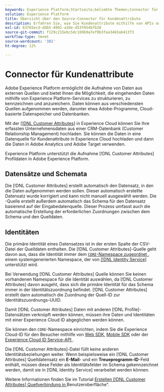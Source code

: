 ```yaml
---
keywords: Experience Platform;Startseite;beliebte Themen;Connector für Kundenattribute
solution: Experience Platform
title: Übersicht über den Source-Connector für Kundenattribute
description: Erfahren Sie, wie Sie Kundenattribute mithilfe von APIs oder der Benutzeroberfläche mit Adobe Experience Platform verbinden
exl-id: 63765ecd-ddb5-4992-a3de-d53f054bfb28
source-git-commit: f129c215ebc5dc169b9a7ef9b3faa3463ab413f3
workflow-type: tm+mt
source-wordcount: '381'
ht-degree: 12%

---
```


# Connector für Kundenattribute

Adobe Experience Platform ermöglicht die Aufnahme von Daten aus externen Quellen und bietet Ihnen die Möglichkeit, die eingehenden Daten mithilfe von Experience Platform-Services zu strukturieren, zu kennzeichnen und anzureichern. Daten können aus verschiedensten Quellen aufgenommen werden, darunter etwa Adobe-Programme, Cloud-basierte Datenspeicher und Datenbanken.

Mit der [[!DNL Customer Attributes]](https://experienceleague.adobe.com/docs/core-services/interface/services/customer-attributes/attributes.html) in Experience Cloud können Sie Ihre erfassten Unternehmensdaten aus einer CRM-Datenbank (Customer Relationship Management) hochladen. Sie können die Daten in eine Datenquelle für Kundenattribute in Experience Cloud hochladen und dann die Daten in Adobe Analytics und Adobe Target verwenden.

Experience Platform unterstützt die Aufnahme [!DNL Customer Attributes] Profildaten in Adobe Experience Platform.

## Datensätze und Schemata

Die [!DNL Customer Attributes] erstellt automatisch den Datensatz, in den die Daten aufgenommen werden sollen. Dieser automatisch erstellte Datensatz wurde korrigiert und kann nicht manuell ausgewählt werden. Die -Quelle erstellt außerdem automatisch das Schema für den Datensatz basierend auf der Eingabedatenquelle. Dieser Prozess umfasst auch die automatische Erstellung der erforderlichen Zuordnungen zwischen dem Schema und den Quelldaten.

## Identitäten

Die primäre Identität eines Datensatzes ist in der ersten Spalte der CSV-Datei der Quelldaten enthalten. Die [!DNL Customer Attributes]-Quelle geht davon aus, dass die Identität immer dem [`CORE`-Namespace zugeordnet ](../../../identity-service/features/namespaces.md), einem systemgenerierten Namespace, der von [[!DNL Identity Service]](../../../identity-service/home.md) unterstützt wird.

Bei Verwendung [!DNL Customer Attributes] Quelle können Sie keinen vorhandenen Namespace für die Identität auswählen, da [!DNL Customer Attributes] davon ausgeht, dass sich die primäre Identität für das Schema immer in der Identitätszuordnung befindet. [!DNL Customer Attributes] erstellt dann automatisch die Zuordnung der Quell-ID zur Identitätszuordnungs-UUID.

Damit [!DNL Customer Attributes] Daten mit anderen [!DNL Profile]-Datensätzen verknüpft werden können, müssen ihre Daten und Identitäten mit einer Experience Cloud ID abgeglichen werden können.

Sie können den `CORE`-Namespace einrichten, indem Sie die Experience Cloud-ID für den Besucher mithilfe von [Web SDK](/help/web-sdk/identity/overview.md), [Mobile SDK](https://developer.adobe.com/client-sdks/documentation/mobile-core/identity/) oder der [Experience Cloud ID Service-API ](https://experienceleague.adobe.com/docs/id-service/using/intro/overview.html?lang=de).

Die [!DNL Customer Attributes]-Datei füllt keine anderen Identitätsbeziehungen weiter. Wenn beispielsweise ein [!DNL Customer Attributes] Quelldatensatz ein **E-Mail**- und ein **Treueprogramm-ID**-Feld enthält, müssen diese Felder als Identitätsfelder im Schema gekennzeichnet werden, damit sie in [!DNL Identity Service] verarbeitet werden können.

Weitere Informationen finden Sie im Tutorial [Erstellen  [!DNL Customer Attributes]  Quellverbindung in ](../../tutorials/ui/create/adobe-applications/customer-attributes.md) Benutzeroberfläche“.
